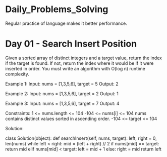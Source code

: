 # Daily_Problems_Solving
Regular practice of language makes it better performance.

# Day 01 - Search Insert Position
Given a sorted array of distinct integers and a target value, return the index if the target is found. If not, return the index where it would be if it were inserted in order.
You must write an algorithm with O(log n) runtime complexity.

Example 1:
Input: nums = [1,3,5,6], target = 5
Output: 2

Example 2:
Input: nums = [1,3,5,6], target = 2
Output: 1

Example 3:
Input: nums = [1,3,5,6], target = 7
Output: 4
 
Constraints:
1 <= nums.length <= 104
-104 <= nums[i] <= 104
nums contains distinct values sorted in ascending order.
-104 <= target <= 104

Solution:

class Solution(object):
    def searchInsert(self, nums, target):
        left, right = 0, len(nums)
        while left < right:
            mid = (left + right) // 2
            if nums[mid] == target:
                return mid
            elif nums[mid] < target:
                left = mid + 1
            else:
                right = mid
        return left
        

